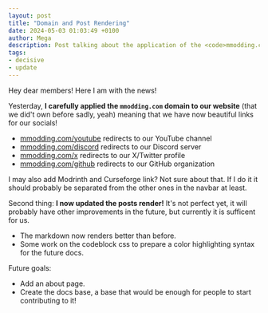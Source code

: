 ```yaml
---
layout: post
title: "Domain and Post Rendering"
date: 2024-05-03 01:03:49 +0100
author: Mega
description: Post talking about the application of the <code>mmodding.com</code> domain over our website and the updated render of our posts.
tags:
- decisive
- update
---
```


Hey dear members! Here I am with the news!

Yesterday, **I carefully applied the `mmodding.com` domain to our website** (that we did't own before sadly, yeah) meaning that we have now beautiful links for our socials!
- [mmodding.com/youtube](https://mmodding.com/youtube) redirects to our YouTube channel
- [mmodding.com/discord](https://mmodding.com/discord) redirects to our Discord server
- [mmodding.com/x](https://mmodding.com/x) redirects to our X/Twitter profile
- [mmodding.com/github](https://mmodding.com/github) redirects to our GitHub organization

I may also add Modrinth and Curseforge link? Not sure about that. If I do it it should probably be separated from the other ones in the navbar at least.

Second thing: **I now updated the posts render!** It's not perfect yet, it will probably have other improvements in the future, but currently it is sufficent for us.
- The markdown now renders better than before.
- Some work on the codeblock css to prepare a color highlighting syntax for the future docs.

Future goals:
- Add an about page.
- Create the docs base, a base that would be enough for people to start contributing to it!
